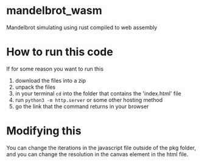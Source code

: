 # mandelbrot_wasm
Mandelbrot simulating using rust compiled to web assembly

# How to run this code
If for some reason you want to run this
  1. download the files into a zip
  2. unpack the files
  3. in your terminal `cd` into the folder that contains the 'index.html' file
  4. run `python3 -m http.server` or some other hosting method
  5. go the link that the command returns in your browser
  
 # Modifying this
 You can change the iterations in the javascript file outside of the pkg folder, and you can change the resolution in the canvas element in the html file.

